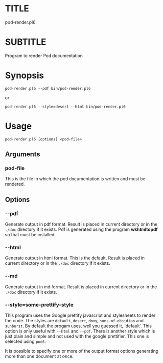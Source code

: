 # TITLE

pod-render.pl6

# SUBTITLE

Program to render Pod documentation

# Synopsis

    pod-render.pl6 --pdf bin/pod-render.pl6

or

    pod-render.pl6 --style=desert --html bin/pod-render.pl6

# Usage

    pod-render.pl6 [options] <pod-file>

## Arguments

### pod-file

This is the file in which the pod documentation is written and must be rendered.

## Options

### --pdf

Generate output in pdf format. Result is placed in current directory or in the `./doc` directory if it exists. Pdf is generated using the program **wkhtmltopdf** so that must be installed.

### --html

Generate output in html format. This is the default. Result is placed in current directory or in the `./doc` directory if it exists.

### --md

Generate output in md format. Result is placed in current directory or in the `./doc` directory if it exists.

### --style=some-prettify-style

This program uses the Google prettify javascript and stylesheets to render the code. The styles are `default`, `desert`, `doxy`, `sons-of-obsidian` and `sunburst`. By default the progam uses, well you guessed it, 'default'. This option is only useful with `--html` and `--pdf`. There is another style which is just plain and simple and not used with the google prettifier. This one is selected using `pod6`.

It is possible to specify one or more of the output format options generating more than one document at once.
